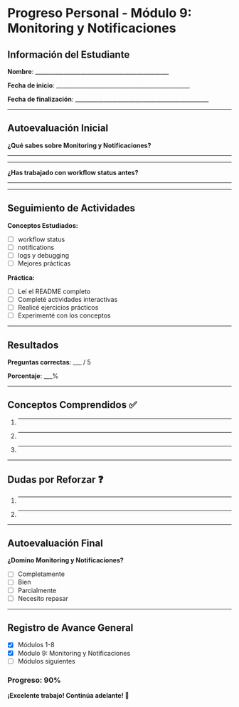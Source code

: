 # Progreso Personal - Módulo 9: Monitoring y Notificaciones

## Información del Estudiante

**Nombre**: _______________________________________________

**Fecha de inicio**: _______________________________________________

**Fecha de finalización**: _______________________________________________

---

## Autoevaluación Inicial

**¿Qué sabes sobre Monitoring y Notificaciones?**
_______________________________________________
_______________________________________________

**¿Has trabajado con workflow status antes?**
_______________________________________________

---

## Seguimiento de Actividades

**Conceptos Estudiados:**
- [ ] workflow status
- [ ] notifications
- [ ] logs y debugging
- [ ] Mejores prácticas

**Práctica:**
- [ ] Leí el README completo
- [ ] Completé actividades interactivas
- [ ] Realicé ejercicios prácticos
- [ ] Experimenté con los conceptos

---

## Resultados

**Preguntas correctas**: ___ / 5

**Porcentaje**: ___%

---

## Conceptos Comprendidos ✅

1. _______________________________________________
2. _______________________________________________
3. _______________________________________________

---

## Dudas por Reforzar ❓

1. _______________________________________________
2. _______________________________________________

---

## Autoevaluación Final

**¿Domino Monitoring y Notificaciones?**
- [ ] Completamente
- [ ] Bien
- [ ] Parcialmente
- [ ] Necesito repasar

---

## Registro de Avance General

- [x] Módulos 1-8
- [x] Módulo 9: Monitoring y Notificaciones
- [ ] Módulos siguientes

### Progreso: 90%

**¡Excelente trabajo! Continúa adelante! 🚀**
